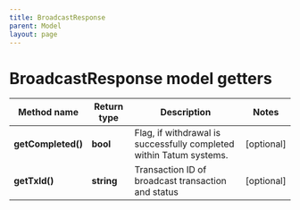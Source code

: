 ```yaml
---
title: BroadcastResponse
parent: Model
layout: page
---
```


# BroadcastResponse model getters

Method name | Return type | Description | Notes
------------ | ------------- | ------------- | -------------
**getCompleted()** | **bool** | Flag, if withdrawal is successfully completed within Tatum systems. | [optional]
**getTxId()** | **string** | Transaction ID of broadcast transaction and status | [optional]

